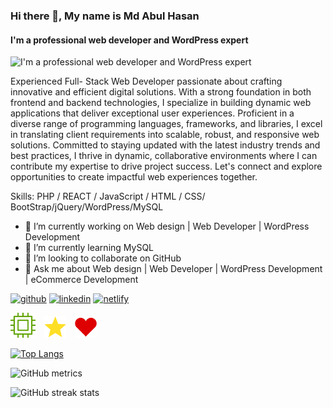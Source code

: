 ### Hi there 👋, My name is Md Abul Hasan
#### I'm a professional web developer and WordPress expert
![I'm a professional web developer and WordPress expert](https://media.licdn.com/dms/image/D5616AQFjmKYUAGY-GA/profile-displaybackgroundimage-shrink_350_1400/0/1711450470659?e=1720656000&v=beta&t=j08DVRDLonnb0SswXzETpg5Fw6FBs91yGTgcTKRPhbo)

Experienced Full- Stack Web Developer passionate about crafting innovative and efficient digital solutions. With a strong foundation in both frontend and backend technologies, I specialize in building dynamic web applications that deliver exceptional user experiences. Proficient in a diverse range of programming languages, frameworks, and libraries, I excel in translating client requirements into scalable, robust, and responsive web solutions. Committed to staying updated with the latest industry trends and best practices, I thrive in dynamic, collaborative environments where I can contribute my expertise to drive project success. Let's connect and explore opportunities to create impactful web experiences together.

Skills: PHP / REACT / JavaScript / HTML / CSS/ BootStrap/jQuery/WordPress/MySQL

- 🔭 I’m currently working on Web design | Web Developer | WordPress Development 
- 🌱 I’m currently learning MySQL 
- 👯 I’m looking to collaborate on GitHub 
- 💬 Ask me about Web design | Web Developer | WordPress Development | eCommerce Development 


[<img src='https://cdn.jsdelivr.net/npm/simple-icons@3.0.1/icons/github.svg' alt='github' height='40'>](https://github.com/https://github.com/Gitabulhasan)  [<img src='https://cdn.jsdelivr.net/npm/simple-icons@3.0.1/icons/linkedin.svg' alt='linkedin' height='40'>](https://www.linkedin.com/in/https://www.linkedin.com/in/md-abul-hasan-2a95aa259//)  [<img src='https://cdn.jsdelivr.net/npm/simple-icons@3.0.1/icons/netlify.svg' alt='netlify' height='40'>](https://app.netlify.com/teams/gitabulhasan/overview)  

<a href='https://docs.github.com/en/developers'><img src='https://raw.githubusercontent.com/acervenky/animated-github-badges/master/assets/devbadge.gif' width='40' height='40'></a> <a href='https://stars.github.com/'><img src='https://raw.githubusercontent.com/acervenky/animated-github-badges/master/assets/starbadge.gif' width='35' height='35'></a> <a href='https://docs.github.com/en/github/supporting-the-open-source-community-with-github-sponsors'><img src='https://raw.githubusercontent.com/acervenky/animated-github-badges/master/assets/sponsorbadge.gif' width='35' height='35'></a> 

[![Top Langs](https://github-readme-stats.vercel.app/api/top-langs/?username=https://github.com/Gitabulhasan)](https://github.com/anuraghazra/github-readme-stats)

![GitHub metrics](https://metrics.lecoq.io/https://github.com/Gitabulhasan)  

![GitHub streak stats](https://streak-stats.demolab.com/?user=https://github.com/Gitabulhasan)  

